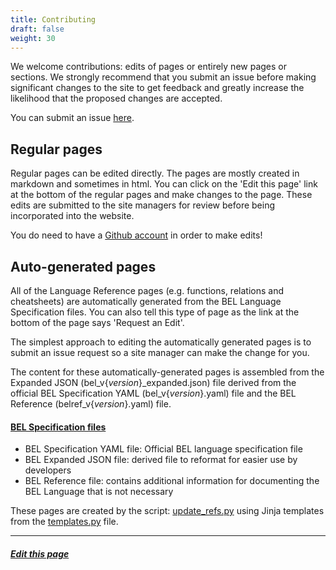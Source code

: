 ```yaml
---
title: Contributing
draft: false
weight: 30
---
```


We welcome contributions: edits of pages or entirely new pages or sections. We strongly
recommend that you submit an issue before making significant changes to the site to
get feedback and greatly increase the likelihood that the proposed changes are accepted.

You can submit an issue [here](https://github.com/belbio/bel_lang_ws/issues/new).


## Regular pages

Regular pages can be edited directly. The pages are mostly created in markdown and sometimes in html. You can click on the 'Edit this page' link at the bottom of the regular pages and make changes to the page. These edits are submitted to the site managers for review before being incorporated into the website.

<div class="notices note">
<p>You do need to have a <a href="https://github.com">Github account</a> in order to make edits!</p>
</div>


## Auto-generated pages

All of the Language Reference pages (e.g. functions, relations and cheatsheets) are automatically generated from the BEL Language Specification files. You can also tell this type of page as the link at the bottom of the page says 'Request an Edit'.

The simplest approach to editing the automatically generated pages is to submit an issue request so a site manager can make the change for you.

The content for these automatically-generated pages is assembled from the Expanded JSON (bel\_v{*version*}\_expanded.json) file derived from the official BEL Specification YAML (bel_v{*version*}.yaml) file and the BEL Reference (belref_v{*version*}.yaml) file.

#### [BEL Specification files](https://github.com/belbio/bel_specifications/tree/master/specifications)

* BEL Specification YAML file: Official BEL language specification file
* BEL Expanded JSON file: derived file to reformat for easier use by developers
* BEL Reference file: contains additional information for documenting the BEL Language that is not necessary

These pages are created by the script: [update_refs.py](https://github.com/belbio/bel_lang_ws/blob/master/scripts/update_refs.py) using Jinja templates from the [templates.py](https://github.com/belbio/bel_lang_ws/blob/master/scripts/templates.py) file.

---
##### [Edit this page](https://github.com/belbio/bel_lang_ws/edit/master/content/contributing.md)
